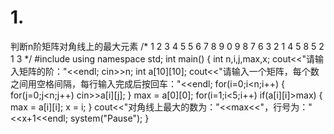 # 1.
判断n阶矩阵对角线上的最大元素
/*
1 2 3 4 5
5 6 7 8 9
0 9 8 7 6
3 2 1 4 5
8 5 2 1 3
*/
#include<iostream>
using namespace std;
int main()
{
	int n,i,j,max,x;
	cout<<"请输入矩阵的阶："<<endl;
	cin>>n;
	int a[10][10];
	cout<<"请输入一个矩阵，每个数之间用空格间隔，每行输入完成后按回车："<<endl;
	for(i=0;i<n;i++)
	{
		for(j=0;j<n;j++)
			cin>>a[i][j];
	}
	max = a[0][0];
	for(i=1;i<5;i++)
		if(a[i][i]>max)
		{
			max = a[i][i];
			x = i;
		}
	cout<<"对角线上最大的数为："<<max<<"，行号为："<<x+1<<endl;
	system("Pause");
}
